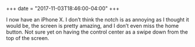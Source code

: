 +++
date = "2017-11-03T18:46:00-04:00"
+++

I now have an iPhone X. I don’t think the notch is as annoying as I thought it would be, the screen is pretty amazing, and I don’t even miss the home button. Not sure yet on having the control center as a swipe down from the top of the screen. 